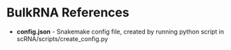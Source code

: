 # BulkRNA References
- **config.json** - Snakemake config file, created by running python script in scRNA/scripts/create_config.py
